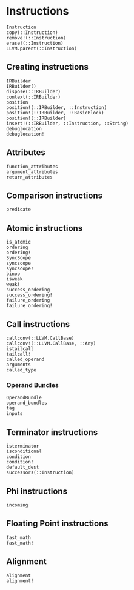 # Instructions

```@docs
Instruction
copy(::Instruction)
remove!(::Instruction)
erase!(::Instruction)
LLVM.parent(::Instruction)
```

## Creating instructions

```@docs
IRBuilder
IRBuilder()
dispose(::IRBuilder)
context(::IRBuilder)
position
position!(::IRBuilder, ::Instruction)
position!(::IRBuilder, ::BasicBlock)
position!(::IRBuilder)
insert!(::IRBuilder, ::Instruction, ::String)
debuglocation
debuglocation!
```

## Attributes

```@docs
function_attributes
argument_attributes
return_attributes
```

## Comparison instructions

```@docs
predicate
```

## Atomic instructions

```@docs
is_atomic
ordering
ordering!
SyncScope
syncscope
syncscope!
binop
isweak
weak!
success_ordering
success_ordering!
failure_ordering
failure_ordering!
```

## Call instructions

```@docs
callconv(::LLVM.CallBase)
callconv!(::LLVM.CallBase, ::Any)
istailcall
tailcall!
called_operand
arguments
called_type
```

### Operand Bundles

```@docs
OperandBundle
operand_bundles
tag
inputs
```

## Terminator instructions

```@docs
isterminator
isconditional
condition
condition!
default_dest
successors(::Instruction)
```

## Phi instructions

```@docs
incoming
```

## Floating Point instructions

```@docs
fast_math
fast_math!
```

## Alignment

```@docs
alignment
alignment!
```
